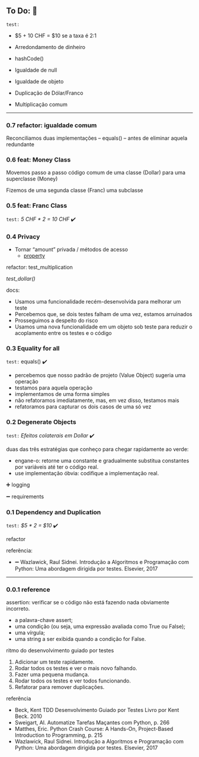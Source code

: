 ## To Do: :dart:
`test:`
* $5 + 10 CHF = $10 se a taxa é 2:1
* Arredondamento de dinheiro
* hashCode()
* Igualdade de null
* Igualdade de objeto
* Duplicação de Dólar/Franco

* Multiplicação comum


---

### 0.7 refactor: igualdade comum
Reconciliamos duas implementações – equals() – antes de eliminar aquela
redundante

### 0.6 feat: Money Class
Movemos passo a passo código comum de uma classe (Dollar) para uma
superclasse (Money)

Fizemos de uma segunda classe (Franc) uma subclasse


### 0.5 feat: Franc Class
`test:` *5 CHF * 2 = 10 CHF* :heavy_check_mark:


### 0.4 Privacy
* Tornar “amount” privada / métodos de acesso 
    * [property](https://docs.python.org/3/library/functions.html#property)
    
refactor: test_multiplication

*test_dollar()*

docs:
* Usamos uma funcionalidade recém-desenvolvida para melhorar um teste
* Percebemos que, se dois testes falham de uma vez, estamos arruinados
* Prosseguimos a despeito do risco
* Usamos uma nova funcionalidade em um objeto 
    sob teste para reduzir o acoplamento entre os testes e o código


### 0.3 Equality for all
`test:` equals() :heavy_check_mark:
* percebemos que nosso padrão de projeto (Value Object) sugeria uma operação
* testamos para aquela operação
* implementamos de uma forma simples
* não refatoramos imediatamente, mas, em vez disso, testamos mais
* refatoramos para capturar os dois casos de uma só vez


### 0.2 Degenerate Objects
`test:` *Efeitos colaterais em Dollar* :heavy_check_mark:

duas das três estratégias que conheço para chegar rapidamente ao verde:
* engane-o: retorne uma constante e 
    gradualmente substitua constantes por variáveis até ter o código real.
* use implementação óbvia: codifique a implementação real.

:heavy_plus_sign: logging

:heavy_minus_sign: requirements

### 0.1 Dependency and Duplication
`test:` *$5 * 2 = $10* :heavy_check_mark:

refactor

referência:
* :heavy_minus_sign: Wazlawick, Raul Sidnei. Introdução a Algoritmos e Programação com Python: Uma abordagem dirigida por testes. Elsevier, 2017 

---

### 0.0.1 reference
assertion: verificar se o código não está fazendo nada obviamente incorreto.
* a palavra-chave assert;
* uma condição (ou seja, uma expressão avaliada como True ou False);
* uma vírgula;
* uma string a ser exibida quando a condição for False.

ritmo do desenvolvimento guiado por testes
1. Adicionar um teste rapidamente.
2. Rodar todos os testes e ver o mais novo falhando.
3. Fazer uma pequena mudança.
4. Rodar todos os testes e ver todos funcionando.
5. Refatorar para remover duplicações.

referência
* Beck, Kent TDD Desenvolvimento Guiado por Testes Livro por Kent Beck. 2010
* Sweigart, Al. Automatize Tarefas Maçantes com Python, p. 266 
* Matthes, Eric. Python Crash Course: A Hands-On, Project-Based Introduction to Programming, p. 215
* Wazlawick, Raul Sidnei. Introdução a Algoritmos e Programação com Python: Uma abordagem dirigida por testes. Elsevier, 2017 
